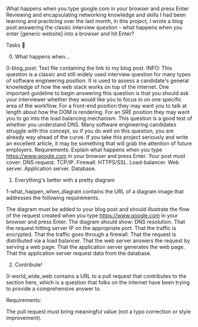 What happens when you type google.com in your browser and press Enter
Reviewing and encapsulating networking knowledge and skills I had been learning and practicing over the last month, in this project, I wrote a blog post answering the classic interview question - what happens when you enter [generic website] into a browser and hit Enter?

Tasks 📃

0. What happens when...

0-blog_post: Text file containing the link to my blog post.
INFO:
This question is a classic and still widely used interview question for many types of software engineering position. It is used to assess a candidate's general knowledge of how the web stack works on top of the internet. One important guideline to begin answering this question is that you should ask your interviewer whether they would like you to focus in on one specific area of the workflow. For a front-end position they may want you to talk at length about how the DOM is rendering. For an SRE position they may want you to go into the load balancing mechanism.
This question is a good test of whether you understand DNS. Many software engineering candidates struggle with this concept, so if you do well on this question, you are already way ahead of the curve. If you take this project seriously and write an excellent article, it may be something that will grab the attention of future employers.
Requirements:
Explain what happens when you type https://www.google.com in your browser and press Enter.
Your post must cover:
DNS request.
TCP/IP.
Firewall.
HTTPS/SSL.
Load-balancer.
Web server.
Application server.
Database.

 1. Everything's better with a pretty diagram
 
1-what_happen_when_diagram contains the URL of a diagram image that addresses the following requirements.

The diagram must be added to your blog post and should illustrate the flow of the request created when you type https://www.google.com in your browser and press Enter.
The diagram should show:
DNS resolution.
That the request hitting server IP on the appropriate port.
That the traffic is encrypted.
That the traffic goes through a firewall.
That the request is distributed via a load balancer.
That the web server answers the request by serving a web page.
That the application server generates the web page.
That the application server request data from the database.

 2. Contribute!
 
0-world_wide_web contains a URL to a pull request that contributes to the section here, which is a question that folks on the internet have been trying to provide a comprehensive answer to.

Requirements:

The pull request must bring meaningful value (not a typo correction or style improvement).
